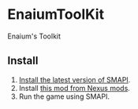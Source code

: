 ﻿# EnaiumToolKit
Enaium's Toolkit
## Install
1. [Install the latest version of SMAPI](https://smapi.io/).
2. Install [this mod from Nexus mods](http://www.nexusmods.com/stardewvalley/mods/533).
3. Run the game using SMAPI.